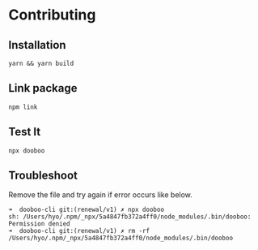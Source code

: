 # Contributing

## Installation

```
yarn && yarn build
```

## Link package

```
npm link
```


## Test It

```
npx dooboo
```

## Troubleshoot

Remove the file and try again if error occurs like below.

```
➜  dooboo-cli git:(renewal/v1) ✗ npx dooboo
sh: /Users/hyo/.npm/_npx/5a4847fb372a4ff0/node_modules/.bin/dooboo: Permission denied
➜  dooboo-cli git:(renewal/v1) ✗ rm -rf /Users/hyo/.npm/_npx/5a4847fb372a4ff0/node_modules/.bin/dooboo
```